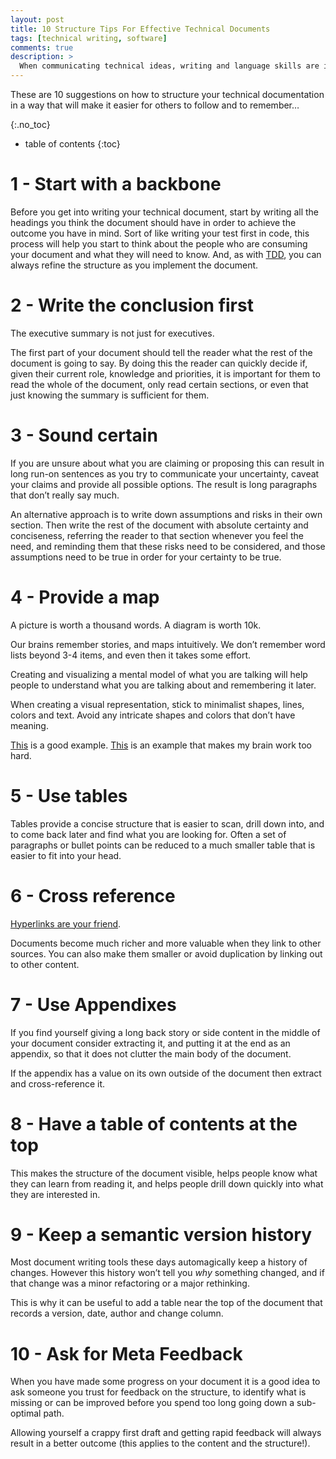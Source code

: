 ```yaml
---
layout: post
title: 10 Structure Tips For Effective Technical Documents
tags: [technical writing, software]
comments: true
description: >
  When communicating technical ideas, writing and language skills are important, but structure can be importenter.
---
```


These are 10 suggestions on how to structure your technical documentation in a way that will make it easier for others to follow and to remember…

{:.no_toc}
* table of contents
{:toc}

# 1 - Start with a backbone

Before you get into writing your technical document, start by writing all the headings you think the document should have in order to achieve the outcome you have in mind. Sort of like writing your test first in code, this process will help you start to think about the people who are consuming your document and what they will need to know. And, as with [TDD](https://en.wikipedia.org/wiki/Test-driven_development), you can always refine the structure as you implement the document.

# 2 - Write the conclusion first

The executive summary is not just for executives.

The first part of your document should tell the reader what the rest of the document is going to say. By doing this the reader can quickly decide if, given their current role, knowledge and priorities, it is important for them to read the whole of the document, only read certain sections, or even that just knowing the summary is sufficient for them.

# 3 - Sound certain

If you are unsure about what you are claiming or proposing this can result in long run-on sentences as you try to communicate your uncertainty, caveat your claims and provide all possible options. The result is long paragraphs that don’t really say much.

An alternative approach is to write down assumptions and risks in their own section. Then write the rest of the document with absolute certainty and conciseness, referring the reader to that section whenever you feel the need, and reminding them that these risks need to be considered, and those assumptions need to be true in order for your certainty to be true.

# 4 - Provide a map

A picture is worth a thousand words. A diagram is worth 10k.

Our brains remember stories, and maps intuitively. We don’t remember word lists beyond 3-4 items, and even then it takes some effort.

Creating and visualizing a mental model of what you are talking will help people to understand what you are talking about and remembering it later.

When creating a visual representation, stick to minimalist shapes, lines, colors and text. Avoid any intricate shapes and colors that don’t have meaning.

[This](https://external-content.duckduckgo.com/iu/?u=https%3A%2F%2Fwww.researchgate.net%2Fprofile%2FAshfaq_Shaikh4%2Fpublication%2F303922982%2Ffigure%2Fdownload%2Ffig1%2FAS%3A372440657088516%401465808180342%2FProposed-Architecture-Figure-shows-the-simple-block-diagram-of-the-recommender-system.png&f=1&nofb=1) is a good example. [This](https://external-content.duckduckgo.com/iu/?u=https%3A%2F%2Fwww.conceptdraw.com%2Fsolution-park%2Fresource%2Fimages%2Fsolutions%2F_aws_simple_icons%2FComputer-and-Networks-AWS-Architecture-Diagram-Mobile-Cloud-Architecture.png&f=1&nofb=1) is an example that makes my brain work too hard.

# 5 - Use tables

Tables provide a concise structure that is easier to scan, drill down into, and to come back later and find what you are looking for. Often a set of paragraphs or bullet points can be reduced to a much smaller table that is easier to fit into your head.

# 6 - Cross reference

[Hyperlinks are your friend](https://external-content.duckduckgo.com/iu/?u=https%3A%2F%2Ftse1.mm.bing.net%2Fth%3Fid%3DOIP._0YPPB3uaPOS5chA8KUF7wHaHa%26pid%3DApi&f=1).

Documents become much richer and more valuable when they link to other sources. You can also make them smaller or avoid duplication by linking out to other content.

# 7 - Use Appendixes

If you find yourself giving a long back story or side content in the middle of your document consider extracting it, and putting it at the end as an appendix, so that it does not clutter the main body of the document.

If the appendix has a value on its own outside of the document then extract and cross-reference it.

# 8 - Have a table of contents at the top

This makes the structure of the document visible, helps people know what they can learn from reading it, and helps people drill down quickly into what they are interested in.

# 9 - Keep a semantic version history

Most document writing tools these days automagically keep a history of changes. However this history won’t tell you *why* something changed, and if that change was a minor refactoring or a major rethinking.

This is why it can be useful to add a table near the top of the document that records a version, date, author and change column.

# 10 - Ask for Meta Feedback

When you have made some progress on your document it is a good idea to ask someone you trust for feedback on the structure, to identify what is missing or can be improved before you spend too long going down a sub-optimal path.

Allowing yourself a crappy first draft and getting rapid feedback will always result in a better outcome (this applies to the content and the structure!).